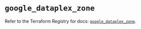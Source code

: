 # `google_dataplex_zone`

Refer to the Terraform Registry for docs: [`google_dataplex_zone`](https://registry.terraform.io/providers/hashicorp/google/6.49.3/docs/resources/dataplex_zone).
